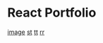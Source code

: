 # React Portfolio

[image](/public/images/cinemaquiz.jpg)
[st](/public/images/techblogscreen1.jpg)
[tt](/public/images/taskattacker.jpg)
[rr](/public/images/weatherdashboardscreenshot.jpg)